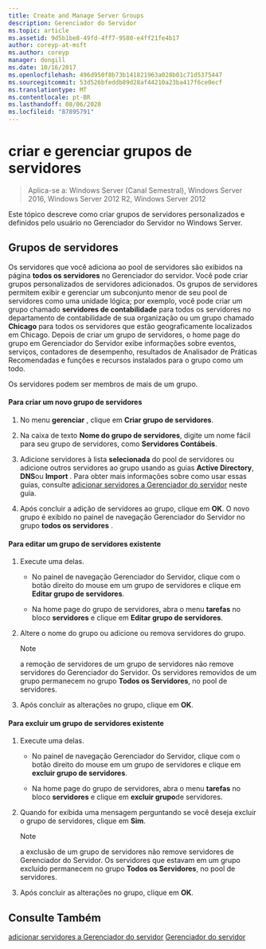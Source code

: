 ```yaml
---
title: Create and Manage Server Groups
description: Gerenciador do Servidor
ms.topic: article
ms.assetid: 9d5b1be8-49fd-4ff7-9580-e4ff21fe4b17
author: coreyp-at-msft
ms.author: coreyp
manager: dongill
ms.date: 10/16/2017
ms.openlocfilehash: 496d950f8b73b141821963a028b01c71d5375447
ms.sourcegitcommit: 53d526bfeddb89d28af44210a23ba417f6ce0ecf
ms.translationtype: MT
ms.contentlocale: pt-BR
ms.lasthandoff: 08/06/2020
ms.locfileid: "87895791"
---
```

# <a name="create-and-manage-server-groups"></a>criar e gerenciar grupos de servidores

>Aplica-se a: Windows Server (Canal Semestral), Windows Server 2016, Windows Server 2012 R2, Windows Server 2012

Este tópico descreve como criar grupos de servidores personalizados e definidos pelo usuário no Gerenciador do Servidor no Windows Server.

## <a name="server-groups"></a><a name=BKMK_groups></a>Grupos de servidores
Os servidores que você adiciona ao pool de servidores são exibidos na página **todos os servidores** no Gerenciador do servidor. Você pode criar grupos personalizados de servidores adicionados. Os grupos de servidores permitem exibir e gerenciar um subconjunto menor de seu pool de servidores como uma unidade lógica; por exemplo, você pode criar um grupo chamado **servidores de contabilidade** para todos os servidores no departamento de contabilidade de sua organização ou um grupo chamado **Chicago** para todos os servidores que estão geograficamente localizados em Chicago. Depois de criar um grupo de servidores, o home page do grupo em Gerenciador do Servidor exibe informações sobre eventos, serviços, contadores de desempenho, resultados de Analisador de Práticas Recomendadas e funções e recursos instalados para o grupo como um todo.

Os servidores podem ser membros de mais de um grupo.

#### <a name="to-create-a-new-server-group"></a>Para criar um novo grupo de servidores

1.  No menu **gerenciar** , clique em **Criar grupo de servidores**.

2.  Na caixa de texto **Nome do grupo de servidores**, digite um nome fácil para seu grupo de servidores, como **Servidores Contábeis**.

3.  Adicione servidores à lista **selecionada** do pool de servidores ou adicione outros servidores ao grupo usando as guias **Active Directory**, **DNS**ou **Import** . Para obter mais informações sobre como usar essas guias, consulte [adicionar servidores a Gerenciador do servidor](add-servers-to-server-manager.md) neste guia.

4.  Após concluir a adição de servidores ao grupo, clique em **OK**. O novo grupo é exibido no painel de navegação Gerenciador do Servidor no grupo **todos os servidores** .

#### <a name="to-edit-an-existing-server-group"></a>Para editar um grupo de servidores existente

1.  Execute uma delas.

    -   No painel de navegação Gerenciador do Servidor, clique com o botão direito do mouse em um grupo de servidores e clique em **Editar grupo de servidores**.

    -   Na home page do grupo de servidores, abra o menu **tarefas** no bloco **servidores** e clique em **Editar grupo de servidores**.

2.  Altere o nome do grupo ou adicione ou remova servidores do grupo.

    > [!NOTE]
    > a remoção de servidores de um grupo de servidores não remove servidores do Gerenciador do Servidor. Os servidores removidos de um grupo permanecem no grupo **Todos os Servidores**, no pool de servidores.

3.  Após concluir as alterações no grupo, clique em **OK**.

#### <a name="to-delete-an-existing-server-group"></a>Para excluir um grupo de servidores existente

1.  Execute uma delas.

    -   No painel de navegação Gerenciador do Servidor, clique com o botão direito do mouse em um grupo de servidores e clique em **excluir grupo de servidores**.

    -   Na home page do grupo de servidores, abra o menu **tarefas** no bloco **servidores** e clique em **excluir grupo**de servidores.

2.  Quando for exibida uma mensagem perguntando se você deseja excluir o grupo de servidores, clique em **Sim**.

    > [!NOTE]
    > a exclusão de um grupo de servidores não remove servidores de Gerenciador do Servidor. Os servidores que estavam em um grupo excluído permanecem no grupo **Todos os Servidores**, no pool de servidores.

3.  Após concluir as alterações no grupo, clique em **OK**.

## <a name="see-also"></a>Consulte Também
[adicionar servidores a Gerenciador do servidor](add-servers-to-server-manager.md) 
 [Gerenciador do servidor](server-manager.md)




